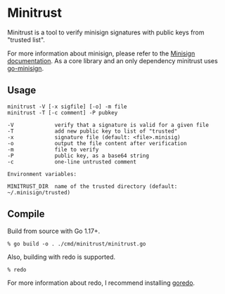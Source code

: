 # Minitrust

Minitrust is a tool to verify minisign signatures with public keys from
"trusted list".

For more information about minisign, please refer to the [Minisign
documentation][minisign-docs]. As a core library and an only dependency
minitrust uses [go-minisign][go-minisign].

[minisign-docs]: https://jedisct1.github.io/minisign/
[go-minisign]: https://github.com/jedisct1/go-minisign/

## Usage

	minitrust -V [-x sigfile] [-o] -m file
	minitrust -T [-c comment] -P pubkey

	-V             verify that a signature is valid for a given file
	-T             add new public key to list of "trusted"
	-x             signature file (default: <file>.minisig)
	-o             output the file content after verification
	-m             file to verify
	-P             public key, as a base64 string
	-c             one-line untrusted comment

	Environment variables:

	MINITRUST_DIR  name of the trusted directory (default: ~/.minisign/trusted)

## Compile

Build from source with Go 1.17+.

	% go build -o . ./cmd/minitrust/minitrust.go

Also, building with redo is supported.

	% redo

For more information about redo, I recommend installing
[goredo](http://www.goredo.cypherpunks.ru/).
